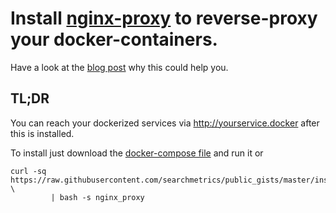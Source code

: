 # Install [nginx-proxy](https://github.com/nginx-proxy/nginx-proxy) to reverse-proxy your docker-containers.

Have a look at the [blog post](http://jasonwilder.com/blog/2014/03/25/automated-nginx-reverse-proxy-for-docker/) why this could help you.

## TL;DR
You can reach your dockerized services via http://yourservice.docker after this is installed.

To install just download the [docker-compose file](docker-compose.yml) and run it or

    curl -sq https://raw.githubusercontent.com/searchmetrics/public_gists/master/installers/install.sh \
             | bash -s nginx_proxy
